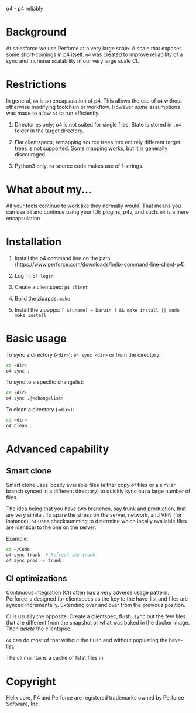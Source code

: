 o4 - p4 reliably

# Background

At salesforce we use Perforce at a very large scale. A scale that
exposes some short-comings in p4 itself. `o4` was created to improve
reliability of a sync and increase scalability in our very large scale
CI.

# Restrictions

In general, `o4` is an encapsulation of p4. This allows the use of
`o4` without otherwise modifying toolchain or workflow. However *some*
assumptions was made to allow `o4` to run efficiently.

1. Directories only; o4 is not suited for single files. State is
stored in `.o4` folder in the target directory.

2. Flat clientspecs; remapping source trees into entirely different
target trees is not supported. Some mapping works, but it is generally
discouraged.

3. Python3 only. `o4` source code makes use of f-strings.

# What about my...

All your tools continue to work like they normally would. That means
you can use `o4` and continue using your IDE plugins, p4v, and such. `o4` is a mere encapsulation

# Installation

1. Install the p4 command line on the path
(https://www.perforce.com/downloads/helix-command-line-client-p4)

2. Log in: `p4 login`

3. Create a clientspec: `p4 client`

4. Build the zipapps: `make`

5. Install the zipapps: `[ $(uname) = Darwin ] && make install || sudo make install`

# Basic usage

To sync a directory (`<dir>`): `o4 sync <dir>` or from the directory:

```sh
cd <dir>
o4 sync .
```

To sync to a specific changelist:

```sh
cd <dir>
o4 sync .@<changelist>
```

To clean a directory (`<dir>`):

```sh
cd <dir>
o4 clean .
```

# Advanced capability


## Smart clone

Smart clone uses locally available files (either copy of files or a
similar branch synced in a different directory) to quickly sync out a
large number of files.

The idea being that you have two branches, say trunk and production,
that are very similar. To spare the stress on the server, network, and
VPN (for instance), `o4` uses checksumming to determine which locally
available files are identical to the one on the server.

Example:

```sh
cd ~/Code
o4 sync trunk  # Refresh the trunk
o4 sync prod -s trunk
```

## CI optimizations

Continuous integration (CI) often has a very adverse usage
pattern. Perforce is designed for clientspecs as the key to the
have-list and files are synced incrementally. Extending over and over
from the previous position.

CI is usually the opposite. Create a clientspec, flush, sync out the
few files that are different from the snapshot or what was baked in
the docker image. Then *delete* the clientspec.

`o4` can do most of that without the flush and without populating the
have-list.




The cli maintains a cache of fstat files in










# Copyright

Helix core, P4 and Perforce are registered trademarks owned by
Perforce Software, Inc.
